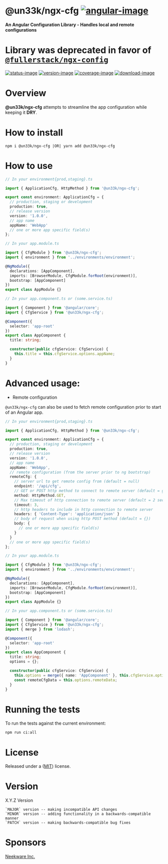 # @un33k/ngx-cfg [![angular-image]][angular-link]

**An Angular Configuration Library - Handles local and remote configurations**

# Library was deprecated in favor of [`@fullerstack/ngx-config`](https://github.com/neekware/fullerstack/tree/main/libs/ngx-config)


[![status-image]][status-link]
[![version-image]][version-link]
[![coverage-image]][coverage-link]
[![download-image]][download-link]

# Overview

**@un33k/ngx-cfg** attempts to streamline the app configuration while keeping it **DRY**.

# How to install

    npm i @un33k/ngx-cfg |OR| yarn add @un33k/ngx-cfg

# How to use

```typescript
// In your environment{prod,staging}.ts

import { ApplicationCfg, HttpMethod } from '@un33k/ngx-cfg';

export const environment: ApplicationCfg = {
  // production, staging or development
  production: true,
  // release version
  version: '1.0.0',
  // app name
  appName: 'WebApp'
  // one or more app specific field(s)
};
```

```typescript
// In your app.module.ts

import { CfgModule } from '@un33k/ngx-cfg';
import { environment } from '../environments/environment';

@NgModule({
  declarations: [AppComponent],
  imports: [BrowserModule, CfgModule.forRoot(environment)],
  bootstrap: [AppComponent]
})
export class AppModule {}
```

```typescript
// In your app.component.ts or (some.service.ts)

import { Component } from '@angular/core';
import { CfgService } from '@un33k/ngx-cfg';

@Component({
  selector: 'app-root'
})
export class AppComponent {
  title: string;

  constructor(public cfgService: CfgService) {
    this.title = this.cfgService.options.appName;
  }
}
```

# Advanced usage:

- Remote configuration

`@un33k/ngx-cfg` can also be used to fetch remote configuration prior to start of an Angular app.

```typescript
// In your environment{prod,staging}.ts

import { ApplicationCfg, HttpMethod } from '@un33k/ngx-cfg';

export const environment: ApplicationCfg = {
  // production, staging or development
  production: true,
  // release version
  version: '1.0.0',
  // app name
  appName: 'WebApp',
  // remote configuration (from the server prior to ng bootstrap)
  remoteCfg: {
    // server url to get remote config from (default = null)
    endpoint: '/api/cfg',
    // GET or POST http method to connect to remote server (default = get)
    method: HttpMethod.GET,
    // Max timeout of http connection to remote server (default = 2 seconds)
    timeout: 3,
    // http headers to include in http connection to remote server
    headers: { 'Content-Type': 'application/json' }
    // body of request when using http POST method (default = {})
    body: {
      // one or more app specific field(s)
    }
  }
  // one or more app specific field(s)
};
```

```typescript
// In your app.module.ts

import { CfgModule } from '@un33k/ngx-cfg';
import { environment } from '../environments/environment';

@NgModule({
  declarations: [AppComponent],
  imports: [BrowserModule, CfgModule.forRoot(environment)],
  bootstrap: [AppComponent]
})
export class AppModule {}
```

```typescript
// In your app.component.ts or (some.service.ts)

import { Component } from '@angular/core';
import { CfgService } from '@un33k/ngx-cfg';
import { merge } from 'lodash';

@Component({
  selector: 'app-root'
})
export class AppComponent {
  title: string;
  options = {};

  constructor(public cfgService: CfgService) {
    this.options = merge({ name: 'AppComponent' }, this.cfgService.options};
    const remoteCfgData = this.options.remoteData;
  }
}
```

# Running the tests

To run the tests against the current environment:

    npm run ci:all

# License

Released under a ([MIT](https://github.com/un33k/ngx-cfg/blob/master/LICENSE)) license.

# Version

X.Y.Z Version

    `MAJOR` version -- making incompatible API changes
    `MINOR` version -- adding functionality in a backwards-compatible manner
    `PATCH` version -- making backwards-compatible bug fixes

[status-image]: https://secure.travis-ci.org/un33k/ngx-cfg.png?branch=master
[status-link]: http://travis-ci.org/un33k/ngx-cfg?branch=master
[version-image]: https://img.shields.io/npm/v/@un33k/ngx-cfg.svg
[version-link]: https://www.npmjs.com/package/@un33k/ngx-cfg
[coverage-image]: https://coveralls.io/repos/un33k/ngx-cfg/badge.svg
[coverage-link]: https://coveralls.io/r/un33k/ngx-cfg
[download-image]: https://img.shields.io/npm/dm/@un33k/ngx-cfg.svg
[download-link]: https://www.npmjs.com/package/@un33k/ngx-cfg
[angular-image]: https://raw.githubusercontent.com/neekware/neekware-assets/master/images/angular-x30.png
[angular-link]: https://angular.io

# Sponsors

[Neekware Inc.](https://github.com/neekware)
